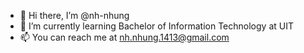 - 👋 Hi there, I’m @nh-nhung
- 🌱 I’m currently learning Bachelor of Information Technology at UIT
- 📫 You can reach me at nh.nhung.1413@gmail.com

<!---
nh-nhung/nh-nhung is a ✨ special ✨ repository because its `README.md` (this file) appears on your GitHub profile.
You can click the Preview link to take a look at your changes.
--->

